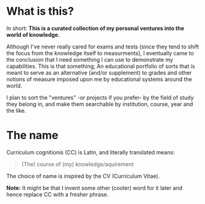 # What is this?

In short: **This is a curated collection of my personal ventures into the world of knowledge.** 

Although I've never really cared for exams and tests (since they tend to shift the focus from the knowledge itself to measurments), I eventually came to the conclusion that I need something I can use to demonstrate my capabilities. This is that something; An educational portfolio of sorts that is meant to serve as an alternative (and/or supplement) to grades and other notions of measure imposed upon me by educational systems around the world.

I plan to sort the "ventures" -or projects if you prefer- by the field of study they belong in,  and make them searchable by institution, course, year and the like.



# The name
Curriculum cognitionis (CC) is Latin, and literally translated means:
> (The) course of (my) knowledge/aquirement

The choice of name is inspired by the CV (Curriculum Vitae).

**Note:** It might be that I invent some other (cooler) word for it later and hence replace CC with a fresher phrase.
